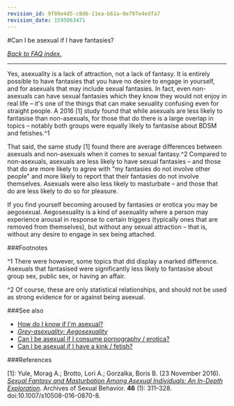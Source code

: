 ```yaml
---
revision_id: 9f89e4d5-c8d6-11ea-b61a-0e797e4edfa7
revision_date: 1595063471
---
```


#Can I be asexual if I have fantasies?

[*Back to FAQ index.*](https://www.reddit.com/r/asexuality/wiki/faq)

---

Yes, asexuality is a lack of attraction, not a lack of fantasy. It is entirely possible to have fantasies that you have no desire to engage in yourself, and for asexuals that may include sexual fantasies. In fact, even non-asexuals can have sexual fantasies which they know they would not enjoy in real life – it's one of the things that can make sexuality confusing even for straight people. A 2016 [1] study found that while asexuals are less likely to fantasise than non-asexuals, for those that do there is a large overlap in topics – notably both groups were equally likely to fantasise about BDSM and fetishes.^1

That said, the same study [1] found there are average differences between asexuals and non-asexuals when it comes to sexual fantasy.^2 Compared to non-asexuals, asexuals are less likely to have sexual fantasies – and those that do are more likely to agree with "my fantasies do not involve other people" and more likely to report that their fantasies do not involve themselves. Asexuals were also less likely to masturbate – and those that do are less likely to do so for pleasure.

If you find yourself becoming aroused by fantasies or erotica you may be aegosexual. Aegosexuality is a kind of asexuality where a person may experience arousal in response to certain triggers (typically ones that are removed from themselves), but without any sexual attraction – that is, without any desire to engage in sex being attached.

###Footnotes

^1 There were however, some topics that did display a marked difference. Asexuals that fantasised were significantly less likely to fantasise about group sex, public sex, or having an affair.

^2 Of course, these are only statistical relationships, and should not be used as strong evidence for or against being asexual.

###See also

* [How do I know if I'm asexual?](https://www.reddit.com/r/asexuality/wiki/faq/how_do_i_know)
* [*Grey-asexuality: Aegosexuality*](https://www.reddit.com/r/asexuality/wiki/grey-asexuality#wiki_aegosexuality)
* [Can I be asexual if I consume pornography / erotica?](https://www.reddit.com/r/asexuality/wiki/faq/can_i_be_asexual_if_i_use_pornography)
* [Can I be asexual if I have a kink / fetish?](https://www.reddit.com/r/asexuality/wiki/faq/can_i_be_asexual_if_i_have_a_kink)

###References

[1]: Yule, Morag A.; Brotto, Lori A.; Gorzalka, Boris B. (23 November 2016). [*Sexual Fantasy and Masturbation Among Asexual Individuals: An In-Depth Exploration*](https://link.springer.com/article/10.1007%2Fs10508-016-0870-8). Archives of Sexual Behavior. **46** (1): 311–328. doi:10.1007/s10508-016-0870-8.